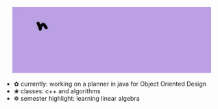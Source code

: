 <p align="center">
  <img src="assets/gitanimation-ezgif.com-video-to-gif-converter.gif" alt="Hi, I'm Emma">
</p>

<p>
  <ul>
    <li>✿ currently: working on a planner in java for Object Oriented Design</li>
    <li>❀ classes: c++ and algorithms</li>
    <li>❁ semester highlight: learning linear algebra</li>
  </ul>
</p>

<!--
**vonbuelow/vonbuelow** is a ✨ _special_ ✨ repository because its `README.md` (this file) appears on your GitHub profile.

Here are some ideas to get you started:

- 🔭 I’m currently working on ...
- 🌱 I’m currently learning ...
- 👯 I’m looking to collaborate on ...
- 🤔 I’m looking for help with ...
- 💬 Ask me about ...
- 📫 How to reach me: ...
- 😄 Pronouns: ...
- ⚡ Fun fact: ...
-->
